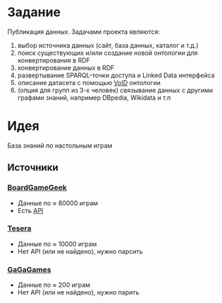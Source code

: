 # Задание
Публикация данных. Задачами проекта являются:

1. выбор источника данных (сайт, база данных, каталог и т.д.)
1. поиск существующих и/или создание новой онтологии для конвертирования в RDF
1. конвертирование данных в RDF
1. развертывание SPARQL-точки доступа и Linked Data интерфейса
1. описание датасета с помощью [VoID](http://www.w3.org/TR/void/) онтологии
1. (опция для групп из 3-х человек) связывание данных с другими графами знаний, например DBpedia, Wikidata и т.п

# Идея
База знаний по настольным играм

## Источники

### [BoardGameGeek](http://www.boardgamegeek.com)

* Данные по ≈ 80000 играм
* Есть [API](http://www.boardgamegeek.com/xmlapi)

### [Tesera](http://tesera.ru)

* Данные по ≈ 10000 играм
* Нет API (или не найдено), нужно парсить

### [GaGaGames](http://gaga.ru)

* Данные по ≈ 200 играм
* Нет API (или не найдено), нужно парить
